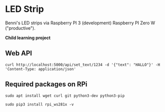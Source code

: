 # LED Strip

Benni's LED strips via Raspberry PI 3 (development) Raspberry PI Zero W ("productive").

**Child learning project**

## Web API

````
curl http://localhost:5000/api/set_text/1234 -d '{"text": "HALLO"}' -H 'Content-Type: application/json'
````

## Required packages on RPi

````
sudo apt install wget curl git python3-dev python3-pip
````

````
sudo pip3 install rpi_ws281x -v
````
